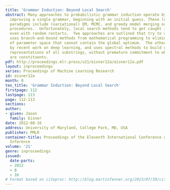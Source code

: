 ```yaml
---
title: 'Grammar Induction: Beyond Local Search'
abstract: Many approaches to probabilistic grammar induction operate by iteratively
  improving a single grammar, beginning with an initial guess. These local search
  paradigms include (variational) EM, MCMC, and greedy model merging or splitting
  procedures.  Unfortunately, local search methods tend to get caught in local optima,
  even with random restarts.  Two approaches are outlined that try to avoid this problem.  One
  uses branch-and-bound methods from mathematical programming to eliminate regions
  of parameter space that cannot contain the global optimum.  The other is inspired
  by recent work on deep learning, and uses spectral methods to build up featural
  representations of all substrings, without premature commitment to which substrings
  are constituents.
pdf: http://proceedings.mlr.press/v21/eisner12a/eisner12a.pdf
layout: inproceedings
series: Proceedings of Machine Learning Research
id: eisner12a
month: 0
tex_title: 'Grammar Induction: Beyond Local Search'
firstpage: 112
lastpage: 113
page: 112-113
sections: 
author:
- given: Jason
  family: Eisner
date: 2012-08-16
address: University of Maryland, College Park, MD, USA
publisher: PMLR
container-title: Proceedings of the Eleventh International Conference on Grammatical
  Inference
volume: '21'
genre: inproceedings
issued:
  date-parts:
  - 2012
  - 8
  - 16
# Format based on citeproc: http://blog.martinfenner.org/2013/07/30/citeproc-yaml-for-bibliographies/
---
```

